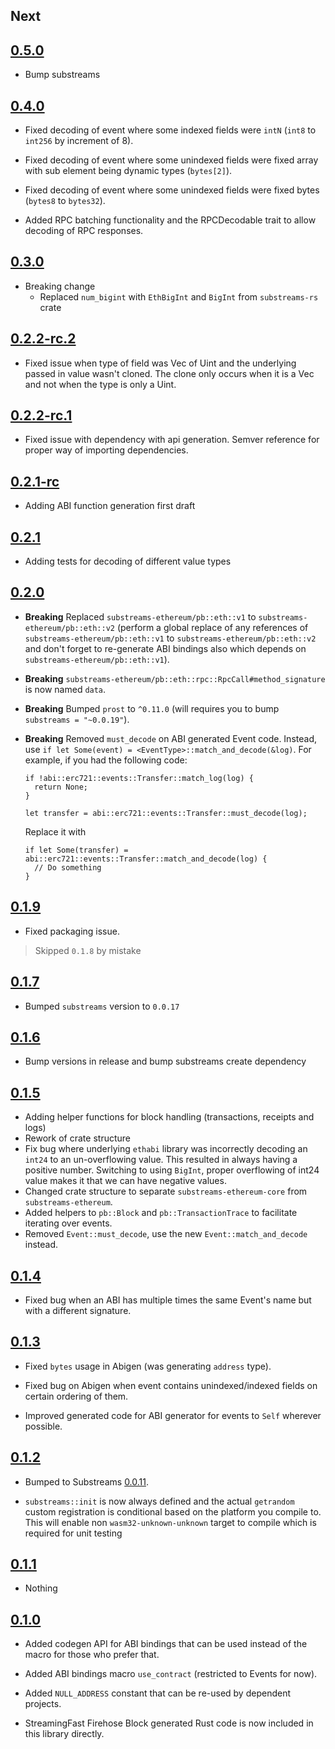 
## Next

## [0.5.0](https://github.com/streaminfast/substreams-ethereum/releases/tag/v0.54.0)

* Bump substreams

## [0.4.0](https://github.com/streamingfast/substreams-ethereum/releases/tag/v0.4.0)

* Fixed decoding of event where some indexed fields were `intN` (`int8` to `int256` by increment of 8).

* Fixed decoding of event where some unindexed fields were fixed array with sub element being dynamic types (`bytes[2]`).

* Fixed decoding of event where some unindexed fields were fixed bytes (`bytes8` to `bytes32`).

* Added RPC batching functionality and the RPCDecodable trait to allow decoding of RPC responses.

## [0.3.0](https://github.com/streamingfast/substreams-ethereum/releases/tag/v0.3.0)

* Breaking change
  * Replaced `num_bigint` with `EthBigInt` and `BigInt` from `substreams-rs` crate

## [0.2.2-rc.2](https://github.com/streamingfast/substreams-ethereum/releases/tag/v0.2.2-rc.2)

* Fixed issue when type of field was Vec of Uint and the underlying passed in value wasn't cloned. The clone only occurs when it is a Vec<Uint> and not when the type is only a Uint.

## [0.2.2-rc.1](https://github.com/streamingfast/substreams-ethereum/releases/tag/v0.2.2-rc.1)

* Fixed issue with dependency with api generation. Semver reference for proper way of importing dependencies.

## [0.2.1-rc](https://github.com/streamingfast/substreams-ethereum/releases/tag/v0.2.1-rc)

* Adding ABI function generation first draft

## [0.2.1](https://github.com/streamingfast/substreams-ethereum/releases/tag/v0.2.1)

* Adding tests for decoding of different value types

## [0.2.0](https://github.com/streamingfast/substreams-ethereum/releases/tag/v0.2.0)

* **Breaking** Replaced `substreams-ethereum/pb::eth::v1` to `substreams-ethereum/pb::eth::v2` (perform a global replace of any references of `substreams-ethereum/pb::eth::v1` to `substreams-ethereum/pb::eth::v2` and don't forget to re-generate ABI bindings also which depends on `substreams-ethereum/pb::eth::v1`).

* **Breaking** `substreams-ethereum/pb::eth::rpc::RpcCall#method_signature` is now named `data`.

* **Breaking** Bumped `prost` to `^0.11.0` (will requires you to bump `substreams = "~0.0.19"`).

* **Breaking** Removed `must_decode` on ABI generated Event code. Instead, use `if let Some(event) = <EventType>::match_and_decode(&log)`. For example, if you had the following code:

  ```
  if !abi::erc721::events::Transfer::match_log(log) {
    return None;
  }

  let transfer = abi::erc721::events::Transfer::must_decode(log);
  ```

  Replace it with

  ```
  if let Some(transfer) = abi::erc721::events::Transfer::match_and_decode(log) {
    // Do something
  }
  ```

## [0.1.9](https://github.com/streamingfast/substreams-ethereum/releases/tag/0.1.9)

* Fixed packaging issue.

> Skipped `0.1.8` by mistake

## [0.1.7](https://github.com/streamingfast/substreams-ethereum/releases/tag/0.1.7)

* Bumped `substreams` version to `0.0.17`

## [0.1.6](https://github.com/streamingfast/substreams-ethereum/releases/tag/0.1.6)

* Bump versions in release and bump substreams create dependency

## [0.1.5](https://github.com/streamingfast/substreams-ethereum/releases/tag/0.1.5)

* Adding helper functions for block handling (transactions, receipts and logs)
* Rework of crate structure
* Fix bug where underlying `ethabi` library was incorrectly decoding an `int24` to an un-overflowing value. This resulted  in always having a positive number. Switching to using `BigInt`, proper overflowing of int24 value makes it that we can have negative values.
* Changed crate structure to separate `substreams-ethereum-core` from `substreams-ethereum`.
* Added helpers to `pb::Block` and `pb::TransactionTrace` to facilitate iterating over events.
* Removed `Event::must_decode`, use the new `Event::match_and_decode` instead.

## [0.1.4](https://github.com/streamingfast/substreams-ethereum/releases/tag/0.1.4)

* Fixed bug when an ABI has multiple times the same Event's name but with a different signature.

## [0.1.3](https://github.com/streamingfast/substreams-ethereum/releases/tag/0.1.3)

* Fixed `bytes` usage in Abigen (was generating `address` type).

* Fixed bug on Abigen when event contains unindexed/indexed fields on certain ordering of them.

* Improved generated code for ABI generator for events to `Self` wherever possible.

## [0.1.2](https://github.com/streamingfast/substreams-ethereum/releases/tag/0.1.2)

* Bumped to Substreams [0.0.11](https://github.com/streamingfast/substreams/releases/tag/v0.0.11).

* `substreams::init` is now always defined and the actual `getrandom` custom registration is conditional based on the platform you compile to. This will enable non `wasm32-unknown-unknown` target to compile which is required for unit testing

## [0.1.1](https://github.com/streamingfast/substreams-ethereum/releases/tag/0.1.1)

* Nothing

## [0.1.0](https://github.com/streamingfast/substreams-ethereum/releases/tag/0.1.0)

* Added codegen API for ABI bindings that can be used instead of the macro for those who prefer that.

* Added ABI bindings macro `use_contract` (restricted to Events for now).

* Added `NULL_ADDRESS` constant that can be re-used by dependent projects.

* StreamingFast Firehose Block generated Rust code is now included in this library directly.